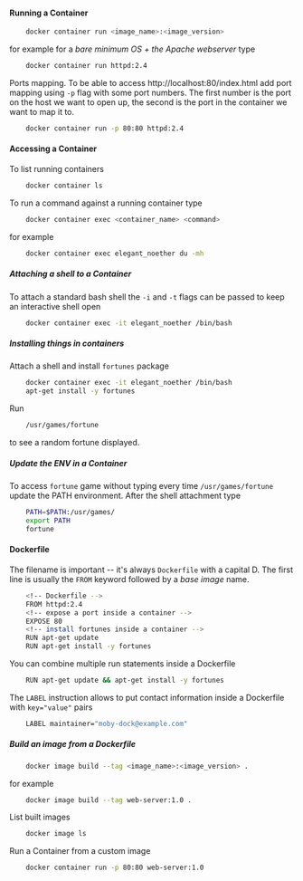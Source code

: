 #### Running a Container
```bash
    docker container run <image_name>:<image_version>
```
for example for a *bare minimum OS + the Apache webserver* type
```bash
    docker container run httpd:2.4
```
Ports mapping. To be able to access http://localhost:80/index.html add port mapping using `-p` flag with some port numbers.
The first number is the port on the host we want to open up, the second is the port in the container we want to map it to.
```bash
    docker container run -p 80:80 httpd:2.4
```
#### Accessing a Container
To list running containers
```bash
    docker container ls
```
To run a command against a running container type
```bash
    docker container exec <container_name> <command>
```
for example
```bash
    docker container exec elegant_noether du -mh
```
##### Attaching a shell to a Container

To attach a standard bash shell the `-i` and `-t` flags can be passed to keep an interactive shell open
```bash
    docker container exec -it elegant_noether /bin/bash
```
##### Installing things in containers
Attach a shell and install `fortunes` package
```bash
    docker container exec -it elegant_noether /bin/bash
    apt-get install -y fortunes
```
Run 
```bash
    /usr/games/fortune
```
to see a random fortune displayed.

##### Update the ENV in a Container
To access `fortune` game without typing every time `/usr/games/fortune` update the PATH environment. After the shell attachment type
```bash
    PATH=$PATH:/usr/games/
    export PATH
    fortune
```

#### Dockerfile

The filename is important -- it's always `Dockerfile` with a capital D.
The first line is usually the `FROM` keyword followed by a *base image* name.
```bash
    <!-- Dockerfile -->
    FROM httpd:2.4
    <!-- expose a port inside a container -->
    EXPOSE 80
    <!-- install fortunes inside a container -->
    RUN apt-get update
    RUN apt-get install -y fortunes
```
You can combine multiple run statements inside a Dockerfile
```bash
    RUN apt-get update && apt-get install -y fortunes
```
The `LABEL` instruction allows to put contact information inside a Dockerfile with `key="value"` pairs
```bash
    LABEL maintainer="moby-dock@example.com"
```
##### Build an image from a Dockerfile

```bash
    docker image build --tag <image_name>:<image_version> .
```
for example
```bash 
    docker image build --tag web-server:1.0 .
```
List built images
```bash
    docker image ls
```
Run a Container from a custom image
```bash 
    docker container run -p 80:80 web-server:1.0
```

